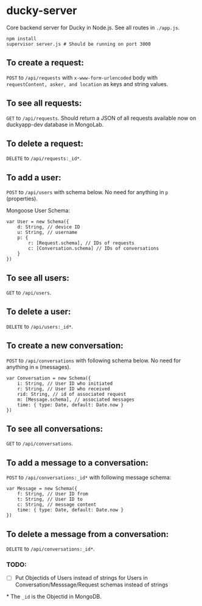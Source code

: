 # ducky-server

Core backend server for Ducky in Node.js. See all routes in ```./app.js```.

```
npm install
supervisor server.js # Should be running on port 3000
```

## To create a request:

```POST``` to ```/api/requests``` with ```x-www-form-urlencoded``` body with ```requestContent, asker, and location``` as keys and string values.

## To see all requests:

```GET``` to ```/api/requests```. Should return a JSON of all requests available now on duckyapp-dev database in MongoLab.

## To delete a request:

```DELETE``` to ```/api/requests:_id*```. 

## To add a user:

```POST``` to ```/api/users``` with schema below. No need for anything in ```p``` (properties).

Mongoose User Schema:
```
var User = new Schema({
	d: String, // device ID
	u: String, // username
	p: {
		r: [Request.schema], // IDs of requests
		c: [Conversation.schema] // IDs of conversations
	}
})
```

## To see all users:
```GET``` to ```/api/users```.

## To delete a user:
```DELETE``` to ```/api/users:_id*```. 

## To create a new conversation:
```POST``` to ```/api/conversations``` with following schema below. No need for anything in ```m``` (messages).

```
var Conversation = new Schema({
	i: String, // User ID who initiated
	r: String, // User ID who received
	rid: String, // id of associated request
	m: [Message.schema], // associated messages
	time: { type: Date, default: Date.now }
})
```

## To see all conversations:
```GET``` to ```/api/conversations```.

## To add a message to a conversation:
```POST``` to ```/api/conversations:_id*``` with following message schema:

```
var Message = new Schema({
	f: String, // User ID from
	t: String, // User ID to
	c: String, // message content
	time: { type: Date, default: Date.now }
})
```

## To delete a message from a conversation:
```DELETE``` to ```/api/conversations:_id*```. 

### TODO:
- [ ] Put Objectids of Users instead of strings for Users in Conversation/Messsage/Request schemas instead of strings


\* The ```_id``` is the Objectid in MongoDB.
